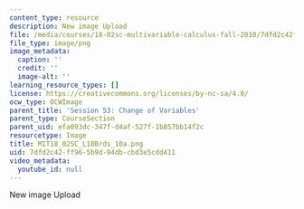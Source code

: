 ```yaml
---
content_type: resource
description: New image Upload
file: /media/courses/18-02sc-multivariable-calculus-fall-2010/7dfd2c42ff965b9d94dbcbd3e5cdd411_MIT18_02SC_L18Brds_10a.png
file_type: image/png
image_metadata:
  caption: ''
  credit: ''
  image-alt: ''
learning_resource_types: []
license: https://creativecommons.org/licenses/by-nc-sa/4.0/
ocw_type: OCWImage
parent_title: 'Session 53: Change of Variables'
parent_type: CourseSection
parent_uid: efa093dc-347f-d4af-527f-1b857bb14f2c
resourcetype: Image
title: MIT18_02SC_L18Brds_10a.png
uid: 7dfd2c42-ff96-5b9d-94db-cbd3e5cdd411
video_metadata:
  youtube_id: null
---
```

New image Upload